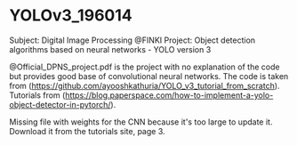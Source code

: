 # YOLOv3_196014
Subject: Digital Image Processing @FINKI
Project: Object detection algorithms based on neural networks - YOLO version 3

@Official_DPNS_project.pdf is the project with no explanation of the code but provides good base of convolutional neural networks.
The code is taken from (https://github.com/ayooshkathuria/YOLO_v3_tutorial_from_scratch).
Tutorials from (https://blog.paperspace.com/how-to-implement-a-yolo-object-detector-in-pytorch/).

Missing file with weights for the CNN because it's too large to update it. Download it from the tutorials site, page 3.

